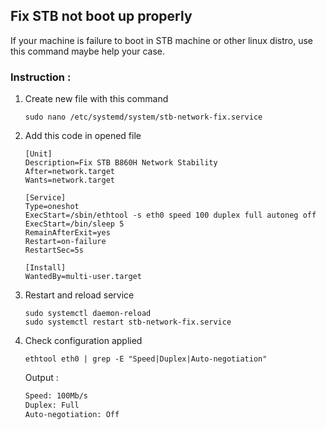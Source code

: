 ## Fix STB not boot up properly
If your machine is failure to boot in STB machine or other linux distro, use this command maybe help your case.

### Instruction :

1. Create new file with this command
    ```
    sudo nano /etc/systemd/system/stb-network-fix.service
    ```
2. Add  this code in opened file
    ```
    [Unit]
    Description=Fix STB B860H Network Stability
    After=network.target
    Wants=network.target

    [Service]
    Type=oneshot
    ExecStart=/sbin/ethtool -s eth0 speed 100 duplex full autoneg off
    ExecStart=/bin/sleep 5
    RemainAfterExit=yes
    Restart=on-failure
    RestartSec=5s

    [Install]
    WantedBy=multi-user.target
    ```
3. Restart and reload service
    ```
    sudo systemctl daemon-reload
    sudo systemctl restart stb-network-fix.service
    ```
4. Check configuration applied
    ```
    ethtool eth0 | grep -E "Speed|Duplex|Auto-negotiation"
    ```
    Output :
    ```bash
    Speed: 100Mb/s
    Duplex: Full
    Auto-negotiation: Off
    ```

